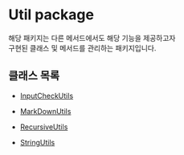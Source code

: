 # Util package

해당 패키지는 다른 메서드에서도 해당 기능을 제공하고자<br>
구현된 클래스 및 메서드를 관리하는 패키지입니다.

## 클래스 목록

* [InputCheckUtils](./InputCheckUtils.md)

* [MarkDownUtils](./MarkDownUtils.md)

* [RecursiveUtils](./RecursiveUtils.md)

* [StringUtils](./StringUtils.md)